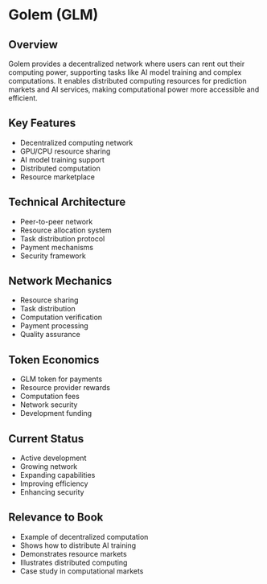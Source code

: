 # Golem (GLM)

## Overview
Golem provides a decentralized network where users can rent out their computing power, supporting tasks like AI model training and complex computations. It enables distributed computing resources for prediction markets and AI services, making computational power more accessible and efficient.

## Key Features
- Decentralized computing network
- GPU/CPU resource sharing
- AI model training support
- Distributed computation
- Resource marketplace

## Technical Architecture
- Peer-to-peer network
- Resource allocation system
- Task distribution protocol
- Payment mechanisms
- Security framework

## Network Mechanics
- Resource sharing
- Task distribution
- Computation verification
- Payment processing
- Quality assurance

## Token Economics
- GLM token for payments
- Resource provider rewards
- Computation fees
- Network security
- Development funding

## Current Status
- Active development
- Growing network
- Expanding capabilities
- Improving efficiency
- Enhancing security

## Relevance to Book
- Example of decentralized computation
- Shows how to distribute AI training
- Demonstrates resource markets
- Illustrates distributed computing
- Case study in computational markets 